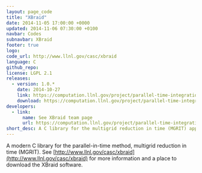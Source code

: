 ```yaml
---
layout: page_code
title: "XBraid"
date: 2014-11-05 17:00:00 +0000
updated: 2014-11-06 07:30:00 +0100
navbar: Codes
subnavbar: XBraid
footer: true
logo: 
code_url: http://www.llnl.gov/casc/xbraid
language: C
github_repo: 
license: LGPL 2.1
releases:
  - version: 1.0.*
    date: 2014-10-27
    link: https://computation.llnl.gov/project/parallel-time-integration/software.php
    download: https://computation.llnl.gov/project/parallel-time-integration/software.php
developers: 
  - link:
      name: See XBraid team page
      url: https://computation.llnl.gov/project/parallel-time-integration/team.php
short_desc: A C library for the multigrid reduction in time (MGRIT) approach.
---
```


A modern C library for the parallel-in-time method, multigrid reduction in time 
(MGRIT).
See [http://www.llnl.gov/casc/xbraid](http://www.llnl.gov/casc/xbraid) for more 
information and a place to download the XBraid software.
